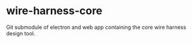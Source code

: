 # wire-harness-core
Git submodule of electron and web app containing the core wire harness design tool.
